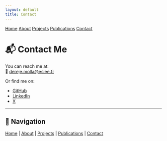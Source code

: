 ```yaml
---
layout: default
title: Contact
---
```


<div class="navbar">
  <a href="/">Home</a>
  <a href="/about">About</a>
  <a href="/projects">Projects</a>
  <a href="/publications">Publications</a>
  <a href="/contact">Contact</a>
</div>

# 📬 Contact Me

You can reach me at:  
📧 [dereje.molla@esiee.fr](mailto:dereje.molla@esiee.fr)  

Or find me on:  
- [GitHub](https://github.com/derejemm)  
- [LinkedIn](https://linkedin.com/in/dereje-mechal-molla-963a6162)  
- [X](https://x.com/dere1223)  

---

## 🔗 Navigation
[Home](/) | [About](about.md) | [Projects](projects.md) | [Publications](publications.md) | [Contact](contact.md)
